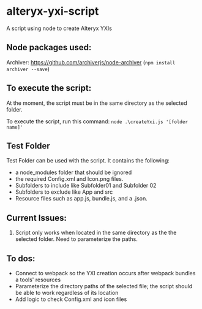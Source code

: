 # alteryx-yxi-script
A script using node to create Alteryx YXIs

## Node packages used:
Archiver: https://github.com/archiverjs/node-archiver (```npm install archiver --save```)

## To execute the script:
At the moment, the script must be in the same directory as the selected folder. 

To execute the script, run this command: ```node .\createYxi.js '[folder name]'```

## Test Folder
Test Folder can be used with the script. It contains the following:
* a node_modules folder that should be ignored
* the required Config.xml and Icon.png files.
* Subfolders to include like Subfolder01 and Subfolder 02
* Subfolders to exclude like App and src
* Resource files such as app.js, bundle.js, and a .json.

## Current Issues:
1. Script only works when located in the same directory as the the selected folder. Need to parameterize the paths.

## To dos:
* Connect to webpack so the YXI creation occurs after webpack bundles a tools' resources
* Parameterize the directory paths of the selected file; the script should be able to work regardless of its location
* Add logic to check Config.xml and icon files
